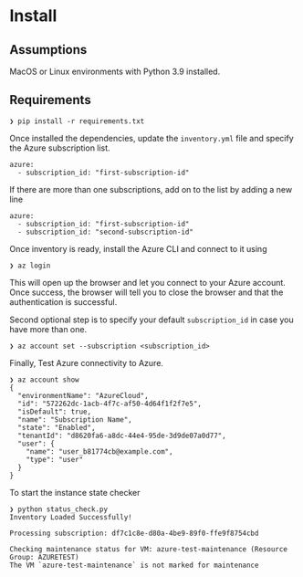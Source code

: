# Install

## Assumptions

MacOS or Linux environments with Python 3.9 installed.

## Requirements

```
❯ pip install -r requirements.txt
```

Once installed the dependencies, update the `inventory.yml` file and specify the Azure subscription list.

```
azure:
  - subscription_id: "first-subscription-id"
```

If there are more than one subscriptions, add on to the list by adding a new line 

```
azure:
  - subscription_id: "first-subscription-id"
  - subscription_id: "second-subscription-id"
```

Once inventory is ready, install the Azure CLI and connect to it using

```
❯ az login
```

This will open up the browser and let you connect to your Azure account. Once success, the browser will tell you to close the browser and that the authentication is successful.

Second optional step is to specify your default `subscription_id` in case you have more than one.

```
❯ az account set --subscription <subscription_id>
```

Finally, Test Azure connectivity to Azure.

```
❯ az account show
{
  "environmentName": "AzureCloud",
  "id": "572262dc-1acb-4f7c-af50-4d64f1f2f7e5",
  "isDefault": true,
  "name": "Subscription Name",
  "state": "Enabled",
  "tenantId": "d8620fa6-a8dc-44e4-95de-3d9de07a0d77",
  "user": {
    "name": "user_b81774cb@example.com",
    "type": "user"
  }
}
```

To start the instance state checker


```
❯ python status_check.py
Inventory Loaded Successfully!

Processing subscription: df7c1c8e-d80a-4be9-89f0-ffe9f8754cbd

Checking maintenance status for VM: azure-test-maintenance (Resource Group: AZURETEST)
The VM `azure-test-maintenance` is not marked for maintenance
```
